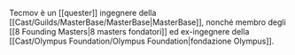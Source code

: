 Tecmov è un [[quester]] ingegnere della [[Cast/Guilds/MasterBase/MasterBase|MasterBase]], nonché membro degli [[8 Founding Masters|8 masters fondatori]] ed ex-ingegnere della [[Cast/Olympus Foundation/Olympus Foundation|fondazione Olympus]].